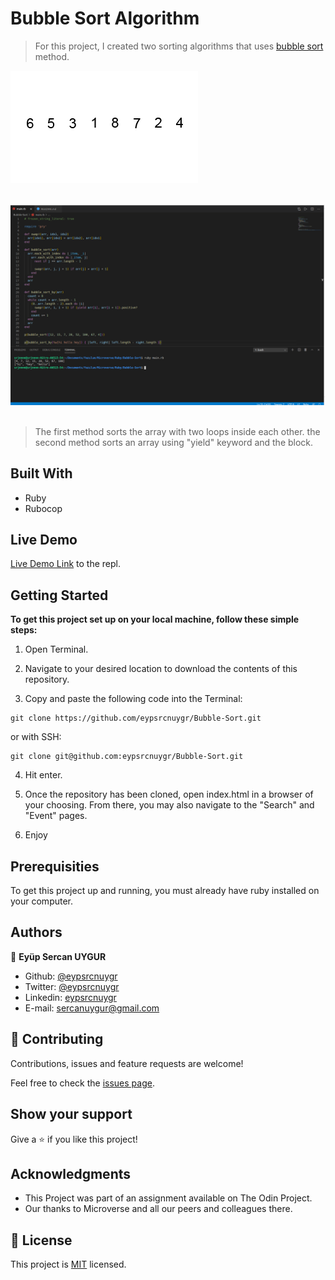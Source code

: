 # Bubble Sort Algorithm

> For this project, I created two sorting algorithms that uses [bubble sort](https://www.wikiwand.com/en/Bubble_sort) method.

![screenshot](./assets/bubble-sort-demonstration.gif)<br><br>

![screenshot](./assets/Screenshot.png)<br><br>

> The first method sorts the array with two loops inside each other.
> the second method sorts an array using "yield" keyword and the block.  

## Built With

* Ruby
* Rubocop

## Live Demo

[Live Demo Link](https://repl.it/@eypsrcnuygr/Bubble-Sort-Algorithm) to the repl.

## Getting Started

**To get this project set up on your local machine, follow these simple steps:**

1. Open Terminal.

2. Navigate to your desired location to download the contents of this repository.

3. Copy and paste the following code into the Terminal:
```
git clone https://github.com/eypsrcnuygr/Bubble-Sort.git
```
or with SSH:

```
git clone git@github.com:eypsrcnuygr/Bubble-Sort.git
```

4. Hit enter.

5. Once the repository has been cloned, open index.html in a browser of your choosing. From there, you may also navigate to the "Search" and "Event" pages.

6. Enjoy

## Prerequisities

To get this project up and running, you must already have ruby installed on your computer.

## Authors

👤 **Eyüp Sercan UYGUR**

- Github: [@eypsrcnuygr](https://github.com/eypsrcnuygr)
- Twitter: [@eypsrcnuygr](https://twitter.com/eypsrcnuygr)
- Linkedin: [eypsrcnuygr](https://www.linkedin.com/in/eypsrcnuygr/)
- E-mail: [sercanuygur@gmail.com](sercanuygur@gmail.com)

## 🤝 Contributing

Contributions, issues and feature requests are welcome!

Feel free to check the [issues page](https://github.com/eypsrcnuygr/Bubble-Sort/issues).

## Show your support

Give a ⭐️ if you like this project!

## Acknowledgments

* This Project was part of an assignment available on The Odin Project.
* Our thanks to Microverse and all our peers and colleagues there.

## 📝 License

This project is [MIT](lic.url) licensed.
